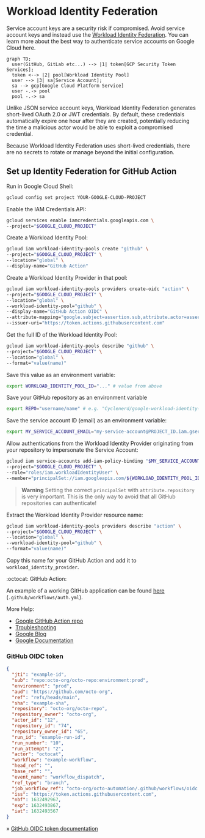 # Workload Identity Federation

Service account keys are a security risk if compromised.
Avoid service account keys and instead use the [Workload Identity Federation](https://cloud.google.com/iam/docs/configuring-workload-identity-federation).
You can learn more about the best way to authenticate service accounts on Google Cloud here.

```mermaid
graph TD;
  user(GitHub, GitLab etc...) --> |1| token[GCP Security Token Services];
  token <--> |2| pool[Workload Identity Pool]
  user --> |3| sa[Service Account];
  sa --> gcp[Google Cloud Platform Service]
  user -.-> pool
  pool -.-> sa
```

Unlike JSON service account keys, Workload Identity Federation generates short-lived OAuth 2.0 or JWT credentials. By default, these credentials automatically expire one hour after they are created, potentially reducing the time a malicious actor would be able to exploit a compromised credential.

Because Workload Identity Federation uses short-lived credentials, there are no secrets to rotate or manage beyond the initial configuration.

## Set up Identity Federation for GitHub Action

Run in Google Cloud Shell:
```bash
gcloud config set project YOUR-GOOGLE-CLOUD-PROJECT
```

Enable the IAM Credentials API:
```bash
gcloud services enable iamcredentials.googleapis.com \
--project="$GOOGLE_CLOUD_PROJECT"
```

Create a Workload Identity Pool:
```bash
gcloud iam workload-identity-pools create "github" \
--project="$GOOGLE_CLOUD_PROJECT" \
--location="global" \
--display-name="GitHub Action"
```

Create a Workload Identity Provider in that pool:
```bash
gcloud iam workload-identity-pools providers create-oidc "action" \
--project="$GOOGLE_CLOUD_PROJECT" \
--location="global" \
--workload-identity-pool="github" \
--display-name="GitHub Action OIDC" \
--attribute-mapping="google.subject=assertion.sub,attribute.actor=assertion.actor,attribute.repository=assertion.repository" \
--issuer-uri="https://token.actions.githubusercontent.com"
```

Get the full ID of the Workload Identity Pool:
```bash
gcloud iam workload-identity-pools describe "github" \
--project="$GOOGLE_CLOUD_PROJECT" \
--location="global" \
--format="value(name)"
```

Save this value as an environment variable:
```bash
export WORKLOAD_IDENTITY_POOL_ID="..." # value from above
```

Save your GitHub repository as an environment variable
```bash
export REPO="username/name" # e.g. "Cyclenerd/google-workload-identity-federation"
```

Save the service account ID (email) as an environment variable:
```bash
export MY_SERVICE_ACCOUNT_EMAIL="my-service-account@PROJECT_ID.iam.gserviceaccount.com."
```

Allow authentications from the Workload Identity Provider originating from your repository to impersonate the Service Account:
```bash
gcloud iam service-accounts add-iam-policy-binding "$MY_SERVICE_ACCOUNT_EMAIL" \
--project="$GOOGLE_CLOUD_PROJECT" \
--role="roles/iam.workloadIdentityUser" \
--member="principalSet://iam.googleapis.com/${WORKLOAD_IDENTITY_POOL_ID}/attribute.repository/${REPO}"
```

> **Warning**
> Setting the correct `principalSet` with `attribute.repository` is very important.
> This is the only way to avoid that all GitHub repositories can authenticate!

Extract the Workload Identity Provider resource name:
```bash
gcloud iam workload-identity-pools providers describe "action" \
--project="$GOOGLE_CLOUD_PROJECT" \
--location="global" \
--workload-identity-pool="github" \
--format="value(name)"
```

Copy this name for your GitHub Action and add it to `workload_identity_provider`.

:octocat: GitHub Action:

An example of a working GitHub application can be found [here](https://github.com/Cyclenerd/google-workload-identity-federation/blob/master/.github/workflows/auth.yml) (`.github/workflows/auth.yml`).


More Help:

* [Google GitHub Action repo](https://github.com/google-github-actions/auth#setup)
* [Troubleshooting](https://github.com/google-github-actions/auth/blob/main/docs/TROUBLESHOOTING.md)
* [Google Blog](https://cloud.google.com/blog/products/identity-security/enabling-keyless-authentication-from-github-actions)
* [Google Documentation](https://cloud.google.com/iam/docs/configuring-workload-identity-federation#github-actions)

### GitHub OIDC token

```json
{
  "jti": "example-id",
  "sub": "repo:octo-org/octo-repo:environment:prod",
  "environment": "prod",
  "aud": "https://github.com/octo-org",
  "ref": "refs/heads/main",
  "sha": "example-sha",
  "repository": "octo-org/octo-repo",
  "repository_owner": "octo-org",
  "actor_id": "12",
  "repository_id": "74",
  "repository_owner_id": "65",
  "run_id": "example-run-id",
  "run_number": "10",
  "run_attempt": "2",
  "actor": "octocat",
  "workflow": "example-workflow",
  "head_ref": "",
  "base_ref": "",
  "event_name": "workflow_dispatch",
  "ref_type": "branch",
  "job_workflow_ref": "octo-org/octo-automation/.github/workflows/oidc.yml@refs/heads/main",
  "iss": "https://token.actions.githubusercontent.com",
  "nbf": 1632492967,
  "exp": 1632493867,
  "iat": 1632493567
}
```
» [GitHub OIDC token documentation](https://docs.github.com/en/actions/deployment/security-hardening-your-deployments/about-security-hardening-with-openid-connect#understanding-the-oidc-token)